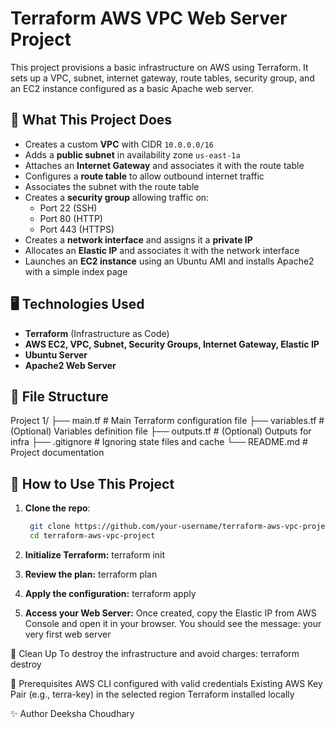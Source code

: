 # Terraform AWS VPC Web Server Project

This project provisions a basic infrastructure on AWS using Terraform. It sets up a VPC, subnet, internet gateway, route tables, security group, and an EC2 instance configured as a basic Apache web server.

## 🔧 What This Project Does

- Creates a custom **VPC** with CIDR `10.0.0.0/16`
- Adds a **public subnet** in availability zone `us-east-1a`
- Attaches an **Internet Gateway** and associates it with the route table
- Configures a **route table** to allow outbound internet traffic
- Associates the subnet with the route table
- Creates a **security group** allowing traffic on:
  - Port 22 (SSH)
  - Port 80 (HTTP)
  - Port 443 (HTTPS)
- Creates a **network interface** and assigns it a **private IP**
- Allocates an **Elastic IP** and associates it with the network interface
- Launches an **EC2 instance** using an Ubuntu AMI and installs Apache2 with a simple index page

## 🖥️ Technologies Used

- **Terraform** (Infrastructure as Code)
- **AWS EC2, VPC, Subnet, Security Groups, Internet Gateway, Elastic IP**
- **Ubuntu Server**
- **Apache2 Web Server**

## 📁 File Structure
Project 1/
├── main.tf # Main Terraform configuration file
├── variables.tf # (Optional) Variables definition file
├── outputs.tf # (Optional) Outputs for infra
├── .gitignore # Ignoring state files and cache
└── README.md # Project documentation

## 🚀 How to Use This Project

1. **Clone the repo**:
   ```bash
    git clone https://github.com/your-username/terraform-aws-vpc-project.git
    cd terraform-aws-vpc-project
   
2.  **Initialize Terraform:**
    terraform init

3. **Review the plan:**
   terraform plan
   
4.  **Apply the configuration:**
terraform apply

5. **Access your Web Server:**
Once created, copy the Elastic IP from AWS Console and open it in your browser. You should see the message:
your very first web server

🧹 Clean Up
To destroy the infrastructure and avoid charges:
terraform destroy

📌 Prerequisites
AWS CLI configured with valid credentials
Existing AWS Key Pair (e.g., terra-key) in the selected region
Terraform installed locally

✨ Author
Deeksha Choudhary

